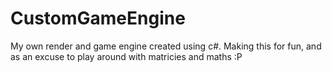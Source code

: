 # CustomGameEngine
My own render and game engine created using c#.
Making this for fun, and as an excuse to play around with matricies and maths :P

